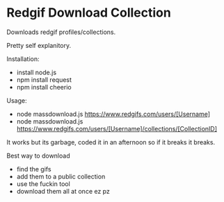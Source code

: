# Redgif Download Collection
Downloads redgif profiles/collections.

Pretty self explanitory.

Installation:
- install node.js
- npm install request
- npm install cheerio

Usage: 
- node massdownload.js https://www.redgifs.com/users/[Username]
- node massdownload.js https://www.redgifs.com/users/[Username]/collections/[CollectionID]

It works but its garbage, coded it in an afternoon so if it breaks it breaks.

Best way to download

- find the gifs
- add them to a public collection
- use the fuckin tool
- download them all at once ez pz

